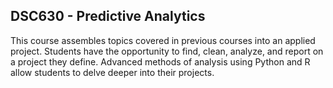 ## DSC630 - Predictive Analytics
This course assembles topics covered in previous courses into an applied project. Students have the opportunity to find, clean, analyze, and report on a project they define. Advanced methods of analysis using Python and R allow students to delve deeper into their projects.
